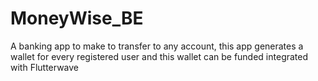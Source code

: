 # MoneyWise_BE
A banking app to make to transfer to any account, this app generates a wallet for every registered user and this wallet can be funded integrated with Flutterwave 
